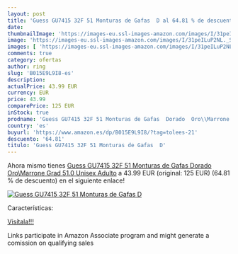 ```yaml
---
layout: post
title: 'Guess GU7415 32F 51 Monturas de Gafas  D al 64.81 % de descuento'
date: 
thumbnailImage: 'https://images-eu.ssl-images-amazon.com/images/I/31peILuP2NL._SL200_.jpg'
image: 'https://images-eu.ssl-images-amazon.com/images/I/31peILuP2NL._SL200_.jpg'
images: [ 'https://images-eu.ssl-images-amazon.com/images/I/31peILuP2NL._SL200_.jpg' ]
comments: true
category: ofertas
author: ring
slug: 'B015E9L9I8-es'
description:
actualPrice: 43.99 EUR
currency: EUR
price: 43.99
comparePrice: 125 EUR
inStock: true
prodname: 'Guess GU7415 32F 51 Monturas de Gafas  Dorado  Oro\\Marrone Grad   51.0 Unisex Adulto'
country: 'es'
buyurl: 'https://www.amazon.es/dp/B015E9L9I8/?tag=tolees-21'
descuento: '64.81'
titulo: 'Guess GU7415 32F 51 Monturas de Gafas  D'
---
```


Ahora mismo tienes [Guess GU7415 32F 51 Monturas de Gafas  Dorado  Oro\\Marrone Grad   51.0 Unisex Adulto](https://www.amazon.es/dp/B015E9L9I8/?tag=tolees-21) a 43.99 EUR (original: 125 EUR) (64.81 %  de descuento) en el siguiente enlace!

[![Guess GU7415 32F 51 Monturas de Gafas  D](https://images-eu.ssl-images-amazon.com/images/I/31peILuP2NL._SL200_.jpg)](https://www.amazon.es/dp/B015E9L9I8/?tag=tolees-21)

Características:


[Visítala!!!](https://www.amazon.es/dp/B015E9L9I8/?tag=tolees-21)

Links participate in Amazon Associate program and might generate a comission on qualifying sales
